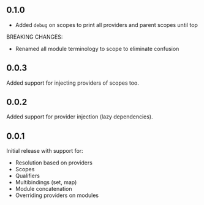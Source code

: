 ## 0.1.0

- Added `debug` on scopes to print all providers and parent scopes until top

BREAKING CHANGES:

- Renamed all module terminology to scope to eliminate confusion

## 0.0.3

Added support for injecting providers of scopes too.

## 0.0.2

Added support for provider injection (lazy dependencies).

## 0.0.1

Initial release with support for:

- Resolution based on providers
- Scopes
- Qualifiers
- Multibindings (set, map)
- Module concatenation
- Overriding providers on modules
